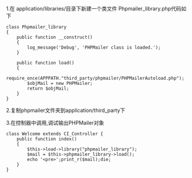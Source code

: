 1.在 application/libraries/目录下新建一个类文件 Phpmailer_library.php代码如下
```
class Phpmailer_library
{
    public function __construct()
    {
        log_message('Debug', 'PHPMailer class is loaded.');
    }

    public function load()
    {
        require_once(APPPATH."third_party/phpmailer/PHPMailerAutoload.php");
        $objMail = new PHPMailer;
        return $objMail;
    }
}
```
2.复制phpmailer文件夹到application/third_party下

3.在控制器中调用,调试输出PHPMailer对象
```
class Welcome extends CI_Controller {
    public function index()
    {
        $this->load->library("phpmailer_library");
        $mail = $this->phpmailer_library->load();
        echo '<pre>';print_r($mail);die;
    }
}
```
